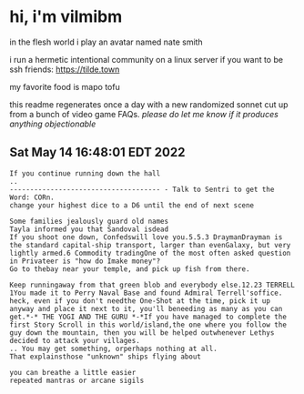 # hi, i'm vilmibm

in the flesh world i play an avatar named nate smith

i run a hermetic intentional community on a linux server if you want to be ssh friends: https://tilde.town

my favorite food is mapo tofu

this readme regenerates once a day with a new randomized sonnet cut up from a bunch of video game FAQs.
_please do let me know if it produces anything objectionable_

## Sat May 14 16:48:01 EDT 2022

    If you continue running down the hall
    ..
    ------------------------------------- - Talk to Sentri to get the Word: CORn.
    change your highest dice to a D6 until the end of next scene
    
    Some families jealously guard old names
    Tayla informed you that Sandoval isdead
    If you shoot one down, Confedswill love you.5.5.3 DraymanDrayman is the standard capital-ship transport, larger than evenGalaxy, but very lightly armed.6 Commodity tradingOne of the most often asked question in Privateer is "how do Imake money"?
    Go to thebay near your temple, and pick up fish from there.
    
    Keep runningaway from that green blob and everybody else.12.23 TERRELL 1You made it to Perry Naval Base and found Admiral Terrell'soffice.
    heck, even if you don't needthe One-Shot at the time, pick it up anyway and place it next to it, you'll beneeding as many as you can get.*-* THE YOGI AND THE GURU *-*If you have managed to complete the first Story Scroll in this world/island,the one where you follow the guy down the mountain, then you will be helped outwhenever Lethys decided to attack your villages.
    .. You may get something, orperhaps nothing at all.
    That explainsthose "unknown" ships flying about
    
    you can breathe a little easier
    repeated mantras or arcane sigils

